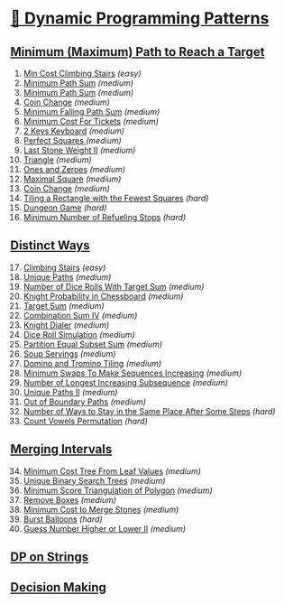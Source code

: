 [🌲 Dynamic Programming Patterns](https://leetcode.com/discuss/post/458695/dynamic-programming-patterns-by-aatalyk-pmgr/)
=================================


[Minimum (Maximum) Path to Reach a Target](https://leetcode.com/list/55ac4kuc)
------------------------------------------

01. [Min Cost Climbing Stairs](https://leetcode.com/problems/min-cost-climbing-stairs/) _(easy)_
02. [Minimum Path Sum](https://leetcode.com/problems/minimum-path-sum/) _(medium)_
03. [Minimum Path Sum](https://leetcode.com/problems/minimum-path-sum/) _(medium)_
04. [Coin Change](https://leetcode.com/problems/coin-change/) _(medium)_
05. [Minimum Falling Path Sum](https://leetcode.com/problems/minimum-falling-path-sum/) _(medium)_
06. [Minimum Cost For Tickets](https://leetcode.com/problems/minimum-cost-for-tickets/) _(medium)_
07. [2 Keys Keyboard](https://leetcode.com/problems/2-keys-keyboard/) _(medium)_
08. [Perfect Squares ](https://leetcode.com/problems/perfect-squares/) _(medium)_
09. [Last Stone Weight II](https://leetcode.com/problems/last-stone-weight-ii/) _(medium)_
10. [Triangle](https://leetcode.com/problems/triangle/) _(medium)_
11. [Ones and Zeroes](https://leetcode.com/problems/ones-and-zeroes/) _(medium)_
12. [Maximal Square](https://leetcode.com/problems/maximal-square/) _(medium)_
13. [Coin Change](https://leetcode.com/problems/coin-change/) _(medium)_
14. [Tiling a Rectangle with the Fewest Squares](https://leetcode.com/problems/tiling-a-rectangle-with-the-fewest-squares/) _(hard)_
15. [Dungeon Game](https://leetcode.com/problems/dungeon-game/) _(hard)_
16. [Minimum Number of Refueling Stops](https://leetcode.com/problems/minimum-number-of-refueling-stops/) _(hard)_


[Distinct Ways](https://leetcode.com/list/55ajm50i)
---------------

17. [Climbing Stairs](https://leetcode.com/problems/climbing-stairs/) _(easy)_
18. [Unique Paths](https://leetcode.com/problems/unique-paths/) _(medium)_
19. [Number of Dice Rolls With Target Sum](https://leetcode.com/problems/number-of-dice-rolls-with-target-sum/) _(medium)_
20. [Knight Probability in Chessboard](https://leetcode.com/problems/knight-probability-in-chessboard/) _(medium)_
21. [Target Sum](https://leetcode.com/problems/target-sum/) _(medium)_
22. [Combination Sum IV](https://leetcode.com/problems/combination-sum-iv/) _(medium)_
23. [Knight Dialer](https://leetcode.com/problems/knight-dialer/) _(medium)_
24. [Dice Roll Simulation](https://leetcode.com/problems/dice-roll-simulation/) _(medium)_
25. [Partition Equal Subset Sum](https://leetcode.com/problems/partition-equal-subset-sum/) _(medium)_
26. [Soup Servings](https://leetcode.com/problems/soup-servings/) _(medium)_
27. [Domino and Tromino Tiling](https://leetcode.com/problems/domino-and-tromino-tiling/) _(medium)_
28. [Minimum Swaps To Make Sequences Increasing](https://leetcode.com/problems/minimum-swaps-to-make-sequences-increasing/) _(medium)_
29. [Number of Longest Increasing Subsequence](https://leetcode.com/problems/number-of-longest-increasing-subsequence/) _(medium)_
30. [Unique Paths II](https://leetcode.com/problems/unique-paths-ii/) _(medium)_
31. [Out of Boundary Paths](https://leetcode.com/problems/out-of-boundary-paths/) _(medium)_
32. [Number of Ways to Stay in the Same Place After Some Steps](https://leetcode.com/problems/number-of-ways-to-stay-in-the-same-place-after-some-steps/) _(hard)_
33. [Count Vowels Permutation](https://leetcode.com/problems/count-vowels-permutation/) _(hard)_


[Merging Intervals](https://leetcode.com/list/55aj8s16)
-------------------

34. [Minimum Cost Tree From Leaf Values](https://leetcode.com/problems/minimum-cost-tree-from-leaf-values/) _(medium)_
35. [Unique Binary Search Trees](https://leetcode.com/problems/unique-binary-search-trees/) _(medium)_
36. [Minimum Score Triangulation of Polygon](https://leetcode.com/problems/minimum-score-triangulation-of-polygon/) _(medium)_
37. [Remove Boxes](https://leetcode.com/problems/remove-boxes/) _(medium)_
38. [Minimum Cost to Merge Stones](https://leetcode.com/problems/minimum-cost-to-merge-stones/) _(medium)_
39. [Burst Balloons](https://leetcode.com/problems/burst-balloons/) _(hard)_
40. [Guess Number Higher or Lower II](https://leetcode.com/problems/guess-number-higher-or-lower-ii/) _(medium)_


[DP on Strings](https://leetcode.com/list/55afh7m7)
---------------


[Decision Making](https://leetcode.com/list/55af7bu7)
-----------------

